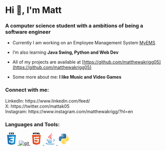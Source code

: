 <h1 align="left">Hi 👋, I'm Matt</h1>
<h3 align="left">A computer science student with a ambitions of being a software engineer</h3>

-  Currently I am working on an Employee Management System [MyEMS](https://github.com/matthewakrigg05/MyEMS)

- I’m also learning **Java Swing, Python and Web Dev**

- All of my projects are available at [https://github.com/matthewakrigg05](https://github.com/matthewakrigg05)

-  Some more about me: **I like Music and Video Games**

<h3 align="left">Connect with me:</h3>
<p align="left">
  LinkedIn: https://www.linkedin.com/feed/ <br />
  X: https://twitter.com/mattak05 <br />
  Instagram: https://www.instagram.com/matthewakrigg/?hl=en <br />
</p>

<h3 align="left">Languages and Tools:</h3>
<p align="left"> <a href="https://www.w3schools.com/css/" target="_blank" rel="noreferrer"> <img src="https://raw.githubusercontent.com/devicons/devicon/master/icons/css3/css3-original-wordmark.svg" alt="css3" width="40" height="40"/> </a> <a href="https://git-scm.com/" target="_blank" rel="noreferrer"> <img src="https://www.vectorlogo.zone/logos/git-scm/git-scm-icon.svg" alt="git" width="40" height="40"/> </a> <a href="https://www.w3.org/html/" target="_blank" rel="noreferrer"> <img src="https://raw.githubusercontent.com/devicons/devicon/master/icons/html5/html5-original-wordmark.svg" alt="html5" width="40" height="40"/> </a> <a href="https://www.java.com" target="_blank" rel="noreferrer"> <img src="https://raw.githubusercontent.com/devicons/devicon/master/icons/java/java-original.svg" alt="java" width="40" height="40"/> </a> <a href="https://www.python.org" target="_blank" rel="noreferrer"> <img src="https://raw.githubusercontent.com/devicons/devicon/master/icons/python/python-original.svg" alt="python" width="40" height="40"/> </a> </p>

